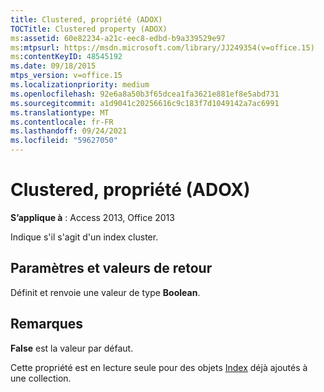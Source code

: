 ```yaml
---
title: Clustered, propriété (ADOX)
TOCTitle: Clustered property (ADOX)
ms:assetid: 60e82234-a21c-eec8-edbd-b9a339529e97
ms:mtpsurl: https://msdn.microsoft.com/library/JJ249354(v=office.15)
ms:contentKeyID: 48545192
ms.date: 09/18/2015
mtps_version: v=office.15
ms.localizationpriority: medium
ms.openlocfilehash: 92e6a8a50b3f65dcea1fa3621e881ef8e5abd731
ms.sourcegitcommit: a1d9041c20256616c9c183f7d1049142a7ac6991
ms.translationtype: MT
ms.contentlocale: fr-FR
ms.lasthandoff: 09/24/2021
ms.locfileid: "59627050"
---
```

# <a name="clustered-property-adox"></a>Clustered, propriété (ADOX)


**S’applique à** : Access 2013, Office 2013

Indique s'il s'agit d'un index cluster.

## <a name="settings-and-return-values"></a>Paramètres et valeurs de retour

Définit et renvoie une valeur de type **Boolean**.

## <a name="remarks"></a>Remarques

**False** est la valeur par défaut.

Cette propriété est en lecture seule pour des objets [Index](index-object-adox.md) déjà ajoutés à une collection.

